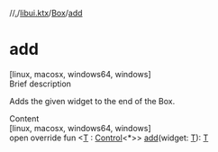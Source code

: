 //[.](../../index.md)/[libui.ktx](../index.md)/[Box](index.md)/[add](add.md)



# add  
[linux, macosx, windows64, windows]  
Brief description  


Adds the given widget to the end of the Box.

  
  
  
Content  
[linux, macosx, windows64, windows]  
open override fun <[T](add.md) : [Control](../-control/index.md)<*>> [add](add.md)(widget: [T](add.md)): [T](add.md)  



